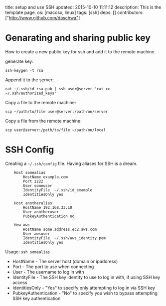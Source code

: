 title: setup and use SSH
updated: 2015-10-10 11:11:12
description: This is the template page.
os: [macosx, linux]
tags: [ssh]
deps: []
contributors: ["http://www.github.com/daschwa"] 

# Genarating and sharing public key

How to create a new public key for ssh and add it to the remote machine.

generate key:
```
ssh-keygen -t rsa
```

Append it to the server: 
```
cat ~/.ssh/id_rsa.pub | ssh user@server "cat >> ~/.ssh/authorized_keys"
```

Copy a file to the remote machine:
```
scp ~/path/to/file user@server:/path/on/server
```

Copy a file from the remote machine:
```
scp user@server:/path/to/file ~/path/on/local
```

# SSH Config

Creating a `~/.ssh/config` file. Having aliases for SSH is a dream.
```
    Host somealias
        HostName example.com
        Port 2222
        User someuser
        IdentityFile  ~/.ssh/id_example
        IdentitiesOnly yes

    Host anotheralias
        HostName 192.168.33.10
        User anotheruser
        PubkeyAuthentication no

    How aws
        HostName some.address.ec2.aws.com
        User awsuser
        IdentityFile  ~/.ssh/aws_identity.pem
        IdentitiesOnly yes
```

Usage: `ssh somealias`
        
- HostName - The server host (domain or ipaddress)
- Port - The port to use when connecting
- User - The username to log in with
- IdentityFile - The SSH key identity to use to log in with, if using SSH key access
- IdentitiesOnly - "Yes" to specify only attempting to log in via SSH key
- PubkeyAuthentication - "No" to specify you wish to bypass attempting SSH key authentication
